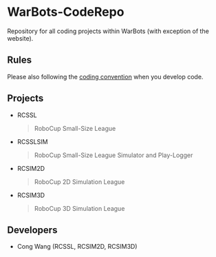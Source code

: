 WarBots-CodeRepo
================

Repository for all coding projects within WarBots (with exception of the website).

Rules
-----
Please also following the [coding convention](https://github.com/uWaterloo-IEEE-StudentBranch/WarBots-CodeRepo/blob/master/CodingConvention.md) when you develop code.

Projects
--------
+ RCSSL
    > RoboCup Small-Size League
+ RCSSLSIM
    > RoboCup Small-Size League Simulator and Play-Logger
+ RCSIM2D
    > RoboCup 2D Simulation League
+ RCSIM3D
    > RoboCup 3D Simulation League

Developers
----------
+ Cong Wang (RCSSL, RCSIM2D, RCSIM3D)
